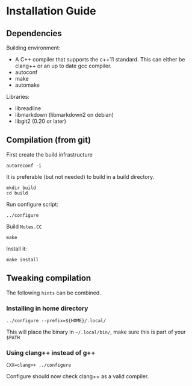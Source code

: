 # Installation Guide

## Dependencies

Building environment:

 * A C++ compiler that supports the c++11 standard. This can either be clang++ or an up to date gcc
   compiler.
 * autoconf
 * make
 * automake

Libraries:

 * libreadline
 * libmarkdown (libmarkdown2 on debian)
 * libgit2 (0.20 or later)


## Compilation (from git)

First create the build infrastructure

```
autoreconf -i
```

It is preferable (but not needed) to build in a build directory.

```
mkdir build
cd build
```

Run configure script:

```
../configure
```

Build `Notes.CC`

```
make
```

Install it:

```
make install
```

## Tweaking compilation

The following `hints` can be combined.

### Installing in home directory

```
../configure --prefix=${HOME}/.local/
```
This will place the binary in `~/.local/bin/`, make sure this is part of your `$PATH`

### Using clang++ instead of g++

```
CXX=clang++ ../configure
```

Configure should now check clang++ as a valid compiler.
